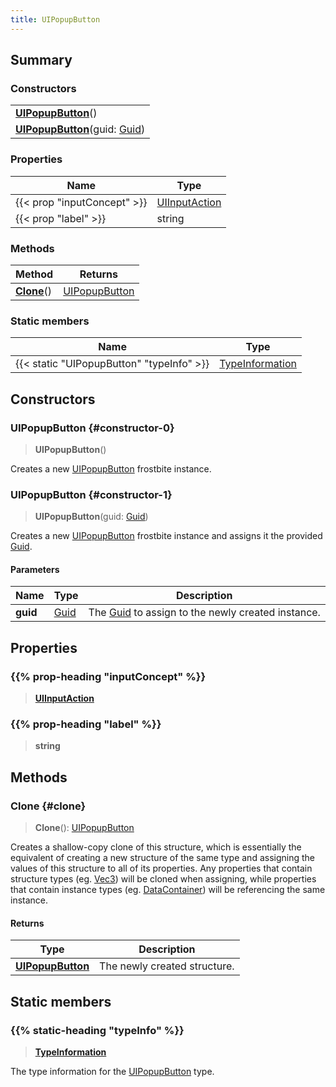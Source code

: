 ```yaml
---
title: UIPopupButton
---
```


## Summary

### Constructors

|  |
| --- |
| **[UIPopupButton](#constructor-0)**() |
| **[UIPopupButton](#constructor-1)**(guid: [Guid](/vext/ref/shared/type/guid)) |

### Properties

| Name | Type |
| ---- | ---- |
| {{< prop "inputConcept" >}} | [UIInputAction](/vext/ref/fb/uiinputaction) |
| {{< prop "label" >}} | string |

### Methods

| Method | Returns |
| ------ | ------- |
| **[Clone](#clone)**() | [UIPopupButton](/vext/ref/fb/uipopupbutton) |

### Static members

| Name | Type |
| ---- | ---- |
| {{< static "UIPopupButton" "typeInfo" >}} | [TypeInformation](/vext/ref/shared/type/typeinformation) |

## Constructors

### UIPopupButton {#constructor-0}

> **UIPopupButton**()

Creates a new [UIPopupButton](/vext/ref/fb/uipopupbutton) frostbite instance.

### UIPopupButton {#constructor-1}

> **UIPopupButton**(guid: [Guid](/vext/ref/shared/type/guid))

Creates a new [UIPopupButton](/vext/ref/fb/uipopupbutton) frostbite instance and assigns it the provided [Guid](/vext/ref/shared/type/guid).

#### Parameters

| Name | Type | Description |
| ---- | ---- | ----------- |
| **guid** | [Guid](/vext/ref/shared/type/guid) | The [Guid](/vext/ref/shared/type/guid) to assign to the newly created instance. |

## Properties

### {{% prop-heading "inputConcept" %}}

> **[UIInputAction](/vext/ref/fb/uiinputaction)**

### {{% prop-heading "label" %}}

> **string**

## Methods

### Clone {#clone}

> **Clone**(): [UIPopupButton](/vext/ref/fb/uipopupbutton)

Creates a shallow-copy clone of this structure, which is essentially the equivalent of creating a new structure of the same type and assigning the values of this structure to all of its properties. Any properties that contain structure types (eg. [Vec3](/vext/ref/shared/type/vec3)) will be cloned when assigning, while properties that contain instance types (eg. [DataContainer](/vext/ref/shared/type/datacontainer)) will be referencing the same instance.

#### Returns

| Type | Description |
| ---- | ----------- |
| **[UIPopupButton](/vext/ref/fb/uipopupbutton)** | The newly created structure. |

## Static members

### {{% static-heading "typeInfo" %}}

> **[TypeInformation](/vext/ref/shared/type/typeinformation)**

The type information for the [UIPopupButton](/vext/ref/fb/uipopupbutton) type.

